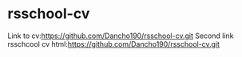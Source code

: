 # rsschool-cv
Link to cv:https://github.com/Dancho190/rsschool-cv.git
Second link rsschcool cv html:https://github.com/Dancho190/rsschool-cv.git
